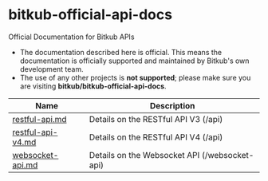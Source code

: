 # bitkub-official-api-docs
Official Documentation for Bitkub APIs

* The documentation described here is official. This means the documentation is officially supported and maintained by Bitkub's own development team.
* The use of any other projects is **not supported**; please make sure you are visiting **bitkub/bitkub-official-api-docs**.


Name | Description
------------ | ------------ 
[restful-api.md](./restful-api.md)       | Details on the RESTful API V3 (/api)
[restful-api-v4.md](./restful-api-v4.md) | Details on the RESTful API V4 (/api)
[websocket-api.md](./websocket-api.md)   | Details on the Websocket API (/websocket-api)
